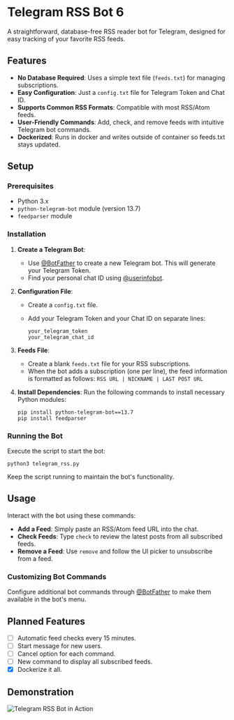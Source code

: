 # Telegram RSS Bot 6

A straightforward, database-free RSS reader bot for Telegram, designed for easy tracking of your favorite RSS feeds.

## Features

- **No Database Required**: Uses a simple text file (`feeds.txt`) for managing subscriptions.
- **Easy Configuration**: Just a `config.txt` file for Telegram Token and Chat ID.
- **Supports Common RSS Formats**: Compatible with most RSS/Atom feeds.
- **User-Friendly Commands**: Add, check, and remove feeds with intuitive Telegram bot commands.
- **Dockerized**: Runs in docker and writes outside of container so feeds.txt stays updated.

## Setup

### Prerequisites

- Python 3.x
- `python-telegram-bot` module (version 13.7)
- `feedparser` module

### Installation

1. **Create a Telegram Bot**:
   - Use [@BotFather](https://t.me/botfather) to create a new Telegram bot. This will generate your Telegram Token.
   - Find your personal chat ID using [@userinfobot](https://t.me/userinfobot).

2. **Configuration File**:
   - Create a `config.txt` file.
   - Add your Telegram Token and your Chat ID on separate lines:

     ```
     your_telegram_token
     your_telegram_chat_id
     ```

3. **Feeds File**:
   - Create a blank `feeds.txt` file for your RSS subscriptions.
   - When the bot adds a subscription (one per line), the feed information is formatted as follows: `RSS URL | NICKNAME | LAST POST URL`

4. **Install Dependencies**:
   Run the following commands to install necessary Python modules:

    ```
    pip install python-telegram-bot==13.7
    pip install feedparser
    ```

### Running the Bot

Execute the script to start the bot:

```
python3 telegram_rss.py
```

Keep the script running to maintain the bot's functionality.

## Usage

Interact with the bot using these commands:

- **Add a Feed**: Simply paste an RSS/Atom feed URL into the chat.
- **Check Feeds**: Type `check` to review the latest posts from all subscribed feeds.
- **Remove a Feed**: Use `remove` and follow the UI picker to unsubscribe from a feed.

### Customizing Bot Commands

Configure additional bot commands through [@BotFather](https://t.me/botfather) to make them available in the bot's menu.

## Planned Features

- [ ] Automatic feed checks every 15 minutes.
- [ ] Start message for new users.
- [ ] Cancel option for each command.
- [ ] New command to display all subscribed feeds.
- [x] Dockerize it all.

## Demonstration

![Telegram RSS Bot in Action](telegram_rss.GIF)
